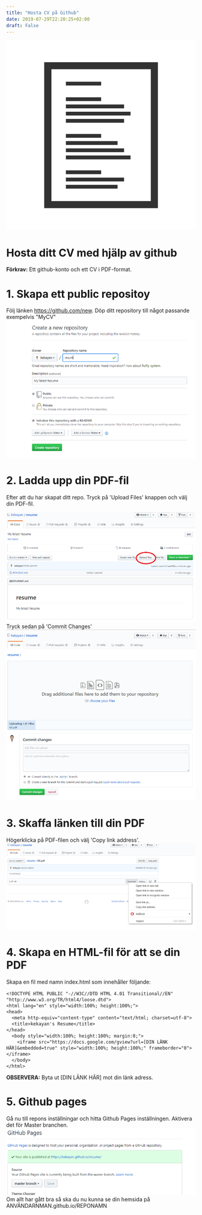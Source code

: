 ```yaml
---
title: "Hosta CV på Github"
date: 2019-07-29T22:20:25+02:00
draft: False
---
```

![](/resume-icon.jpg)
# Hosta ditt CV med hjälp av github
**Förkrav:** Ett github-konto och ett CV i PDF-format.

# 1. Skapa ett public repositoy
Följ länken https://github.com/new. Döp ditt repository till något passande exempelvis "MyCV" 
![](/1st.png)
# 2. Ladda upp din PDF-fil
Efter att du har skapat ditt repo. Tryck på 'Upload Files' knappen och välj din PDF-fil. 

![](/2nd.png)
Tryck sedan på 'Commit Changes'
![](/3rd.png)

# 3. Skaffa länken till din PDF
Högerklicka på PDF-filen och välj 'Copy link address'.
![](/4th.png)

# 4. Skapa en HTML-fil för att se din PDF
Skapa en fil med namn index.html som innehåller följande:
```
<!DOCTYPE HTML PUBLIC "-//W3C//DTD HTML 4.01 Transitional//EN" "http://www.w3.org/TR/html4/loose.dtd">
<html lang="en" style="width:100%; height:100%;">
<head>
  <meta http-equiv="content-type" content="text/html; charset=utf-8">
  <title>kekayan's Resume</title>
</head>
  <body style="width:100%; height:100%; margin:0;">
    <iframe src="https://docs.google.com/gview?url=[DIN LÄNK HÄR]&embedded=true" style="width:100%; height:100%;" frameborder="0"></iframe>
  </body>
</html>
```
**OBSERVERA:** Byta ut [DIN LÄNK HÄR] mot din länk adress.

# 5. Github pages
Gå nu till repons inställningar och hitta Github Pages inställningen. Aktivera det för Master branchen.
![](/5th.png)
Om allt har gått bra så ska du nu kunna se din hemsida på ANVÄNDARNMAN.github.io/REPONAMN
